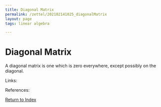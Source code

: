 ```yaml
---
title: Diagonal Matrix
permalink: /zettel/202102141025_diagonalMatrix
layout: page
tags: linear algebra

---
```

# Diagonal Matrix

A diagonal matrix is one which is zero everywhere, except possibly on the diagonal.

Links: 

References: 

[Return to Index](index)
